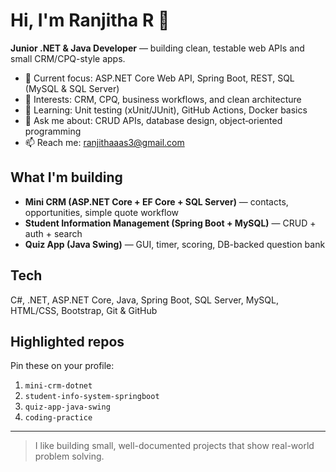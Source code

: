 # Hi, I'm Ranjitha R 👋

**Junior .NET & Java Developer** — building clean, testable web APIs and small CRM/CPQ-style apps.

- 🔭 Current focus: ASP.NET Core Web API, Spring Boot, REST, SQL (MySQL & SQL Server)
- 🎯 Interests: CRM, CPQ, business workflows, and clean architecture
- 🧪 Learning: Unit testing (xUnit/JUnit), GitHub Actions, Docker basics
- 💬 Ask me about: CRUD APIs, database design, object‑oriented programming
- 📫 Reach me: ranjithaaas3@gmail.com

## What I'm building
- **Mini CRM (ASP.NET Core + EF Core + SQL Server)** — contacts, opportunities, simple quote workflow
- **Student Information Management (Spring Boot + MySQL)** — CRUD + auth + search
- **Quiz App (Java Swing)** — GUI, timer, scoring, DB-backed question bank

## Tech
C#, .NET, ASP.NET Core, Java, Spring Boot, SQL Server, MySQL, HTML/CSS, Bootstrap, Git & GitHub

## Highlighted repos
Pin these on your profile:
1. `mini-crm-dotnet`
2. `student-info-system-springboot`
3. `quiz-app-java-swing`
4. `coding-practice`

---

> I like building small, well-documented projects that show real-world problem solving.
